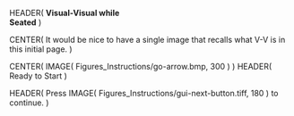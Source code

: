 HEADER( __Visual-Visual while <br>Seated__ )

CENTER( It would be nice to have a single image that recalls what V-V is in this initial page. )

CENTER( IMAGE( Figures_Instructions/go-arrow.bmp, 300 ) )
HEADER( Ready to Start )
 
HEADER( Press IMAGE( Figures_Instructions/gui-next-button.tiff, 180 ) to continue. )
